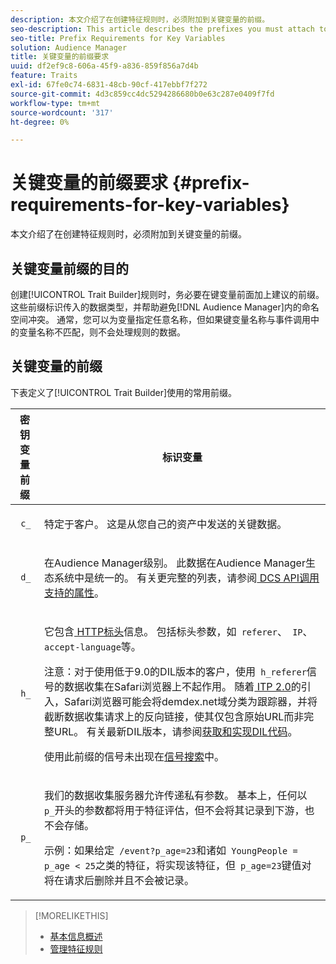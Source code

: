 ```yaml
---
description: 本文介绍了在创建特征规则时，必须附加到关键变量的前缀。
seo-description: This article describes the prefixes you must attach to key variables when creating trait rules.
seo-title: Prefix Requirements for Key Variables
solution: Audience Manager
title: 关键变量的前缀要求
uuid: df2ef9c8-606a-45f9-a836-859f856a7d4b
feature: Traits
exl-id: 67fe0c74-6831-48cb-90cf-417ebbf7f272
source-git-commit: 4d3c859cc4dc5294286680b0e63c287e0409f7fd
workflow-type: tm+mt
source-wordcount: '317'
ht-degree: 0%

---
```


# 关键变量的前缀要求 {#prefix-requirements-for-key-variables}

本文介绍了在创建特征规则时，必须附加到关键变量的前缀。

<!-- r_tb_variable_prefixes.xml -->

## 关键变量前缀的目的

创建[!UICONTROL Trait Builder]规则时，务必要在键变量前面加上建议的前缀。 这些前缀标识传入的数据类型，并帮助避免[!DNL Audience Manager]内的命名空间冲突。 通常，您可以为变量指定任意名称，但如果键变量名称与事件调用中的变量名称不匹配，则不会处理规则的数据。

## 关键变量的前缀

下表定义了[!UICONTROL Trait Builder]使用的常用前缀。

<table id="table_CFEFA1DBDF904736B6EA2640B7AD26E5"> 
 <thead> 
  <tr> 
   <th colname="col1" class="entry"> 密钥变量前缀 </th> 
   <th colname="col2" class="entry"> 标识变量 </th> 
  </tr>
 </thead>
 <tbody> 
  <tr> 
   <td colname="col1"><code> c_</code> </td> 
   <td colname="col2"> <p>特定于客户。 这是从您自己的资产中发送的关键数据。 </p> </td> 
  </tr> 
  <tr> 
   <td colname="col1"><code> d_</code> </td> 
   <td colname="col2"> <p>在<span class="keyword">Audience Manager</span>级别。 此数据在<span class="keyword">Audience Manager</span>生态系统中是统一的。 有关更完整的列表，请参阅<a href="../../api/dcs-intro/dcs-api-reference/dcs-keys.md"> DCS API调用支持的属性</a>。</p> </td> 
  </tr>
  <tr> 
   <td colname="col1"><code> h_</code> </td> 
   <td colname="col2"> <p>它包含<a href="https://en.wikipedia.org/wiki/List_of_HTTP_header_fields" scope="external" format="html"> HTTP标头</a>信息。 包括标头参数，如<code> referer</code>、<code> IP</code>、<code> accept-language</code>等。 </p> <p> <p>注意：对于使用低于9.0的DIL版本的客户，使用<code> h_referer</code>信号的数据收集在Safari浏览器上不起作用。 随着<a href="https://webkit.org/blog/8311/intelligent-tracking-prevention-2-0/" format="https" scope="external"> ITP 2.0</a>的引入，Safari浏览器可能会将demdex.net域分类为跟踪器，并将截断数据收集请求上的反向链接，使其仅包含原始URL而非完整URL。 有关最新DIL版本，请参阅<a href="../../dil/dil-overview.md#get-implement-dil-code">获取和实现DIL代码</a>。<p>使用此前缀的信号未出现在<a href="../data-explorer/data-explorer-signals-search/data-explorer-signals-search.md">信号搜索</a>中。</p></p> </p> </td> 
  </tr> 
  <tr> 
   <td colname="col1"><code> p_</code> </td> 
   <td colname="col2"> <p>我们的<span class="wintitle">数据收集服务器</span>允许传递私有参数。 基本上，任何以<code> p_</code>开头的参数都将用于特征评估，但不会将其记录到下游，也不会存储。 </p> <p>示例：如果给定<code> /event?p_age=23</code>和诸如<code> YoungPeople = p_age &lt; 25</code>之类的特征，将实现该特征，但<code> p_age=23</code>键值对将在请求后删除并且不会被记录。 </p> </td> 
  </tr> 
 </tbody> 
</table>

>[!MORELIKETHIS]
>
>* [基本信息概述](../../features/traits/create-onboarded-rule-based-traits.md)
>* [管理特征规则](../../features/traits/manage-trait-rules.md#managing-trait-rules)
